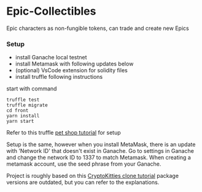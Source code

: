 # Epic-Collectibles
Epic characters as non-fungible tokens, can trade and create new Epics


### Setup
- install Ganache local testnet
- install Metamask with following updates below
- (optional) VsCode extension for solidity files
- install truffle following instructions

start with command 
```
truffle test
truffle migrate
cd front
yarn install
yarn start
```

Refer to this truffle [pet shop tutorial](https://www.trufflesuite.com/tutorials/pet-shop) for setup 


Setup is the same, however when you install MetaMask, there is an update with 'Network ID' that doesn't exist in Ganache.
Go to settings in Ganache and change the network ID to 1337 to match Metamask.
When creating a metamask account, use the seed phrase from your Ganache.


Project is roughly based on this [CryptoKitties clone tutorial](https://maksimivanov.com/posts/gradient-coin-tutorial/) package versions are outdated, but you can refer to the explanations. 


